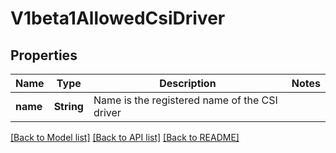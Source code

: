# V1beta1AllowedCsiDriver

## Properties

Name | Type | Description | Notes
------------ | ------------- | ------------- | -------------
**name** | **String** | Name is the registered name of the CSI driver | 

[[Back to Model list]](../README.md#documentation-for-models) [[Back to API list]](../README.md#documentation-for-api-endpoints) [[Back to README]](../README.md)


